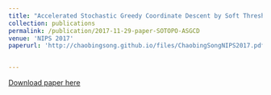 ```yaml
---
title: "Accelerated Stochastic Greedy Coordinate Descent by Soft Thresholding Projection onto Simplex"
collection: publications
permalink: /publication/2017-11-29-paper-SOTOPO-ASGCD
venue: 'NIPS 2017'
paperurl: 'http://chaobingsong.github.io/files/ChaobingSongNIPS2017.pdf'


---
```

[Download paper here](http://chaobingsong.github.io/files/ChaobingSongNIPS2017.pdf)

